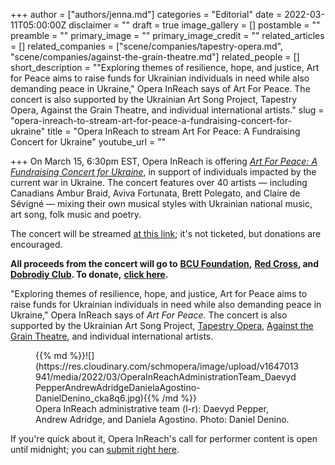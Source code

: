 +++
author = ["authors/jenna.md"]
categories = "Editorial"
date = 2022-03-11T05:00:00Z
disclaimer = ""
draft = true
image_gallery = []
postamble = ""
preamble = ""
primary_image = ""
primary_image_credit = ""
related_articles = []
related_companies = ["scene/companies/tapestry-opera.md", "scene/companies/against-the-grain-theatre.md"]
related_people = []
short_description = "\"Exploring themes of resilience, hope, and justice, Art for Peace aims to raise funds for Ukrainian individuals in need while also demanding peace in Ukraine,\" Opera InReach says of Art For Peace. The concert is also supported by the Ukrainian Art Song Project, Tapestry Opera, Against the Grain Theatre, and individual international artists."
slug = "opera-inreach-to-stream-art-for-peace-a-fundraising-concert-for-ukraine"
title = "Opera InReach to stream Art For Peace: A Fundraising Concert for Ukraine"
youtube_url = ""

+++
On March 15, 6:30pm EST, Opera InReach is offering [_Art For Peace: A Fundraising Concert for Ukraine_](https://www.operainreach.com/artforpeace), in support of individuals impacted by the current war in Ukraine. The concert features over 40 artists — including Canadians Ambur Braid, Aviva Fortunata, Brett Polegato, and Claire de Sévigné — mixing their own musical styles with Ukrainian national music, art song, folk music and poetry.

The concert will be streamed [at this link](https://www.operainreach.com/artforpeace); it's not ticketed, but donations are encouraged.

**All proceeds from the concert will go to** [**BCU Foundation**](https://bcufoundation.com/about-us/)**,** [**Red Cross**](https://donate.redcross.ca/page/100227/donate/1?locale=en-CA&fbclid=IwAR34CsJ7Im2k9zblJnPeeE2ALDeqZLzWomjy5jMAGRLbywpeF0hdkEOEqn4)**, and** [**Dobrodiy Club**](https://eng.dobrodiy.club/)**. To donate,** [**click here**](https://www.gofundme.com/f/art-for-peace-a-fundraising-concert-for-ukraine?member=17733961&utm_campaign=p_cp+share-sheet&utm_medium=copy_link_all&utm_source=customer)**.**

"Exploring themes of resilience, hope, and justice, Art for Peace aims to raise funds for Ukrainian individuals in need while also demanding peace in Ukraine," Opera InReach says of _Art For Peace_. The concert is also supported by the Ukrainian Art Song Project, [Tapestry Opera](/scene/companies/tapestry-opera/), [Against the Grain Theatre](/scene/companies/against-the-grain-theatre/), and individual international artists.

<figure data-type="image">{{% md %}}![](https://res.cloudinary.com/schmopera/image/upload/v1647013941/media/2022/03/OperaInReachAdministrationTeam_DaevydPepperAndrewAdridgeDanielaAgostino-DanielDenino_cka8q6.jpg){{% /md %}}

<figcaption>Opera InReach administrative team (l-r): Daevyd Pepper, Andrew Adridge, and Daniela Agostino. Photo: Daniel Denino.</figcaption>  
</figure

If you're quick about it, Opera InReach's call for performer content is open until midnight; you can [submit right here](https://www.operainreach.com/artforpeace).